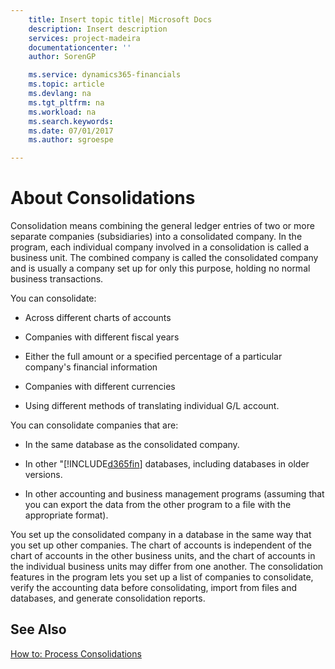```yaml
---
    title: Insert topic title| Microsoft Docs
    description: Insert description
    services: project-madeira
    documentationcenter: ''
    author: SorenGP

    ms.service: dynamics365-financials
    ms.topic: article
    ms.devlang: na
    ms.tgt_pltfrm: na
    ms.workload: na
    ms.search.keywords:
    ms.date: 07/01/2017
    ms.author: sgroespe

---
```

# About Consolidations
Consolidation means combining the general ledger entries of two or more separate companies \(subsidiaries\) into a consolidated company. In the program, each individual company involved in a consolidation is called a business unit. The combined company is called the consolidated company and is usually a company set up for only this purpose, holding no normal business transactions.  
  
 You can consolidate:  
  
-   Across different charts of accounts  
  
-   Companies with different fiscal years  
  
-   Either the full amount or a specified percentage of a particular company's financial information  
  
-   Companies with different currencies  
  
-   Using different methods of translating individual G\/L account.  
  
 You can consolidate companies that are:  
  
-   In the same database as the consolidated company.  
  
-   In other "[!INCLUDE[d365fin](../../includes/d365fin_md.md)] databases, including databases in older versions.  
  
-   In other accounting and business management programs \(assuming that you can export the data from the other program to a file with the appropriate format\).  
  
 You set up the consolidated company in a database in the same way that you set up other companies. The chart of accounts is independent of the chart of accounts in the other business units, and the chart of accounts in the individual business units may differ from one another. The consolidation features in the program lets you set up a list of companies to consolidate, verify the accounting data before consolidating, import from files and databases, and generate consolidation reports.  
  
## See Also  
 [How to: Process Consolidations](../how-to-process-consolidations.md)